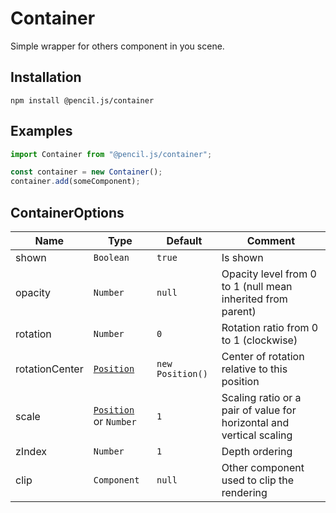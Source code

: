 # Container

Simple wrapper for others component in you scene.


## Installation

    npm install @pencil.js/container


## Examples

```js
import Container from "@pencil.js/container";

const container = new Container();
container.add(someComponent);
```

## ContainerOptions

| Name | Type | Default | Comment |
| ---- | ---- | ------- | ------- |
|shown |`Boolean` |`true` |Is shown |
|opacity |`Number` |`null` |Opacity level from 0 to 1 (null mean inherited from parent) |
|rotation |`Number` |`0` |Rotation ratio from 0 to 1 (clockwise) |
|rotationCenter |[`Position`](../position) |`new Position()` |Center of rotation relative to this position |
|scale |[`Position`](../position) or `Number` |`1` |Scaling ratio or a pair of value for horizontal and vertical scaling |
|zIndex |`Number` |`1` |Depth ordering |
|clip |`Component` |`null` |Other component used to clip the rendering |
